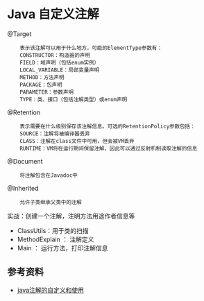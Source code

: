 # Java 自定义注解

@Target
```
    表示该注解可以用于什么地方，可能的ElementType参数有：
    CONSTRUCTOR：构造器的声明
    FIELD：域声明（包括enum实例）
    LOCAL_VARIABLE：局部变量声明
    METHOD：方法声明
    PACKAGE：包声明
    PARAMETER：参数声明
    TYPE：类、接口（包括注解类型）或enum声明
```
@Retention
```
    表示需要在什么级别保存该注解信息。可选的RetentionPolicy参数包括：
    SOURCE：注解将被编译器丢弃
    CLASS：注解在class文件中可用，但会被VM丢弃
    RUNTIME：VM将在运行期间保留注解，因此可以通过反射机制读取注解的信息
```
@Document
```
    将注解包含在Javadoc中
```
@Inherited
```
    允许子类继承父类中的注解
```

实战：创建一个注解，注明方法用途作者信息等

- ClassUtils：用于类的扫描
- MethodExplain ： 注解定义
- Main ： 运行方法，打印注解信息

## 参考资料
- [java注解的自定义和使用](https://www.cnblogs.com/huojg-21442/p/7239846.html)